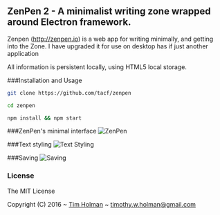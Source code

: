 ## ZenPen 2 - A minimalist writing zone wrapped around Electron framework.

Zenpen (http://zenpen.io) is a web app for writing minimally, and getting into the Zone. I have upgraded it for use on desktop has 
if just another application

All information is persistent locally, using HTML5 local storage.

###Installation and Usage

```bash
git clone https://github.com/tacf/zenpen
```

```bash
cd zenpen
```

```bash
npm install && npm start
```

###ZenPen's minimal interface
![ZenPen](https://i.imgur.com/uP8Ensx.png)

###Text styling
![Text Styling](https://i.imgur.com/J8T88O7.png)

###Saving
![Saving](https://i.imgur.com/TkXX4aI.png)

### License

The MIT License

Copyright (C) 2016 ~ [Tim Holman](http://tholman.com) ~ timothy.w.holman@gmail.com
